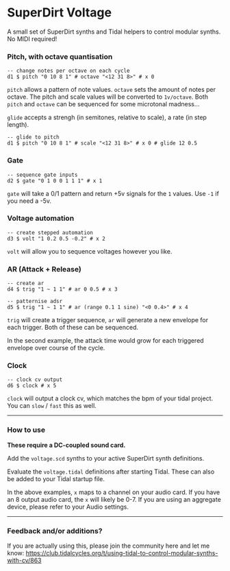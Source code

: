 # SuperDirt Voltage

A small set of SuperDirt synths and Tidal helpers to control modular synths. No MIDI required!

### Pitch, with octave quantisation

```
-- change notes per octave on each cycle
d1 $ pitch "0 10 8 1" # octave "<12 31 8>" # x 0
```

`pitch` allows a pattern of note values. `octave` sets the amount of notes per octave. The pitch and scale values will be converted to `1v/octave`. Both `pitch` and `octave` can be sequenced for some microtonal madness...

`glide` accepts a strengh (in semitones, relative to scale), a rate (in step length).

```
-- glide to pitch
d1 $ pitch "0 10 8 1" # scale "<12 31 8>" # x 0 # glide 12 0.5
```



### Gate

```
-- sequence gate inputs
d2 $ gate "0 1 0 0 1 1 1" # x 1
```

`gate` will take a 0/1 pattern and return +5v signals for the `1` values. Use `-1` if you need a -5v.

### Voltage automation

```
-- create stepped automation
d3 $ volt "1 0.2 0.5 -0.2" # x 2
```

`volt` will allow you to sequence voltages however you like.

### AR (Attack + Release)

```
-- create ar
d4 $ trig "1 ~ 1 1" # ar 0 0.5 # x 3
```

```
-- patternise adsr
d5 $ trig "1 ~ 1 1" # ar (range 0.1 1 sine) "<0 0.4>" # x 4
```

`trig` will create a trigger sequence, `ar` will generate a new envelope for each trigger. Both of these can be sequenced.

In the second example, the attack time would grow for each triggered envelope over course of the cycle.

### Clock

```
-- clock cv output
d6 $ clock # x 5
```

`clock` will output a clock cv, which matches the bpm of your tidal project. You can `slow` / `fast` this as well.

---

### How to use

**These require a DC-coupled sound card.**

Add the `voltage.scd` synths to your active SuperDirt synth definitions.

Evaluate the `voltage.tidal` definitions after starting Tidal. These can also be added to your Tidal startup file.

In the above examples, `x` maps to a channel on your audio card. If you have an 8 output audio card, the `x` will likely be 0-7. If you are using an aggregate device, please refer to your Audio settings.

---

### Feedback and/or additions?

If you are actually using this, please join the community here and let me know: https://club.tidalcycles.org/t/using-tidal-to-control-modular-synths-with-cv/863
